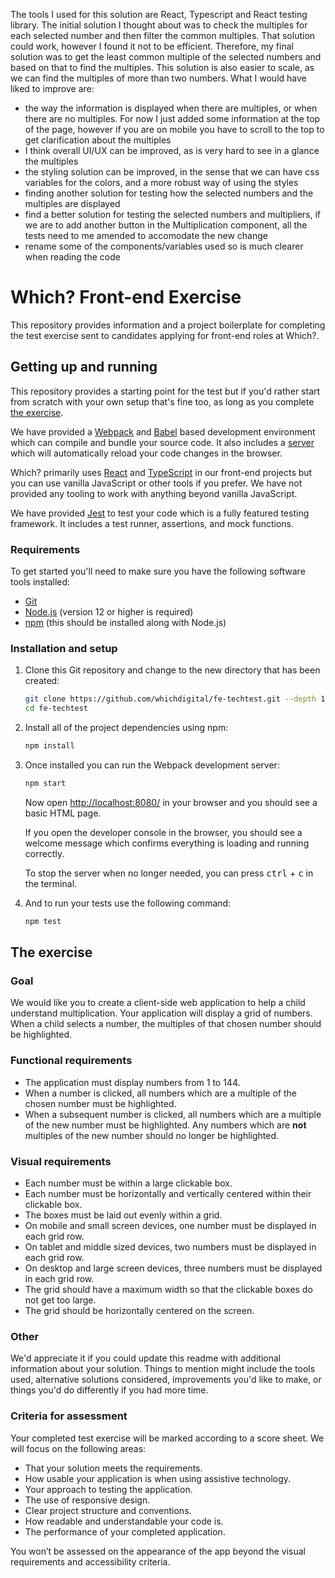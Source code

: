 The tools I used for this solution are React, Typescript and React testing library. The initial solution I thought about was to check the multiples for each selected number and then filter the common multiples. That solution could work, however I found it not to be efficient. Therefore, my final solution was to get the least common multiple of the selected numbers and based on that to find the multiples. This solution is also easier to scale, as we can find the multiples of more than two numbers.
What I would have liked to improve are:

- the way the information is displayed when there are multiples, or when there are no multiples. For now I just added some information at the top of the page, however if you are on mobile you have to scroll to the top to get clarification about the multiples
- I think overall UI/UX can be improved, as is very hard to see in a glance the multiples
- the styling solution can be improved, in the sense that we can have css variables for the colors, and a more robust way of using the styles
- finding another solution for testing how the selected numbers and the multiples are displayed
- find a better solution for testing the selected numbers and multipliers, if we are to add another button in the Multiplication component, all the tests need to me amended to accomodate the new change
- rename some of the components/variables used so is much clearer when reading the code

# Which? Front-end Exercise

This repository provides information and a project boilerplate for completing the test exercise sent to candidates applying for front-end roles at Which?.

## Getting up and running

This repository provides a starting point for the test but if you'd rather start from scratch with your own setup that's fine too, as long as you complete [the exercise](#the-exercise).

We have provided a [Webpack] and [Babel] based development environment which can compile and bundle your source code. It also includes a [server] which will automatically reload your code changes in the browser.

Which? primarily uses [React] and [TypeScript] in our front-end projects but you can use vanilla JavaScript or other tools if you prefer. We have not provided any tooling to work with anything beyond vanilla JavaScript.

We have provided [Jest] to test your code which is a fully featured testing framework. It includes a test runner, assertions, and mock functions.

[react]: https://reactjs.org/
[typescript]: https://www.typescriptlang.org/
[webpack]: https://webpack.js.org/
[babel]: https://babeljs.io/
[server]: https://github.com/webpack/webpack-dev-server
[jest]: https://jestjs.io/

### Requirements

To get started you'll need to make sure you have the following software tools installed:

- [Git](https://git-scm.com/)
- [Node.js](https://nodejs.org/en/) (version 12 or higher is required)
- [npm](http://npmjs.com/) (this should be installed along with Node.js)

### Installation and setup

1. Clone this Git repository and change to the new directory that has been created:

   ```sh
   git clone https://github.com/whichdigital/fe-techtest.git --depth 1
   cd fe-techtest
   ```

2. Install all of the project dependencies using npm:

   ```sh
   npm install
   ```

3. Once installed you can run the Webpack development server:

   ```sh
   npm start
   ```

   Now open [http://localhost:8080/](http://localhost:8080/) in your browser and you should see a basic HTML page.

   If you open the developer console in the browser, you should see a welcome message which confirms everything is loading and running correctly.

   To stop the server when no longer needed, you can press <kbd>ctrl</kbd> + <kbd>c</kbd> in the terminal.

4. And to run your tests use the following command:

   ```sh
   npm test
   ```

## The exercise

### Goal

We would like you to create a client-side web application to help a child understand multiplication. Your application will display a grid of numbers. When a child selects a number, the multiples of that chosen number should be highlighted.

### Functional requirements

- The application must display numbers from 1 to 144.
- When a number is clicked, all numbers which are a multiple of the chosen number must be highlighted.
- When a subsequent number is clicked, all numbers which are a multiple of the new number must be highlighted. Any numbers which are **not** multiples of the new number should no longer be highlighted.

### Visual requirements

- Each number must be within a large clickable box.
- Each number must be horizontally and vertically centered within their clickable box.
- The boxes must be laid out evenly within a grid.
- On mobile and small screen devices, one number must be displayed in each grid row.
- On tablet and middle sized devices, two numbers must be displayed in each grid row.
- On desktop and large screen devices, three numbers must be displayed in each grid row.
- The grid should have a maximum width so that the clickable boxes do not get too large.
- The grid should be horizontally centered on the screen.

### Other

We'd appreciate it if you could update this readme with additional information about your solution. Things to mention might include the tools used, alternative solutions considered, improvements you'd like to make, or things you'd do differently if you had more time.

### Criteria for assessment

Your completed test exercise will be marked according to a score sheet. We will focus on the following areas:

- That your solution meets the requirements.
- How usable your application is when using assistive technology.
- Your approach to testing the application.
- The use of responsive design.
- Clear project structure and conventions.
- How readable and understandable your code is.
- The performance of your completed application.

You won’t be assessed on the appearance of the app beyond the visual requirements and accessibility criteria.
